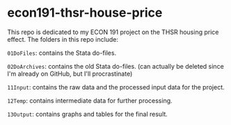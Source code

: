 # econ191-thsr-house-price

This repo is dedicated to my ECON 191 project on the THSR housing price effect. The folders in this repo include:

`01DoFiles`: contains the Stata do-files. 

`02DoArchives`: contains the old Stata do-files. (can actually be deleted since I'm already on GitHub, but I'll procrastinate)

`11Input`: contains the raw data and the processed input data for the project. 

`12Temp`: contains intermediate data for further processing.

`13Output`: contains graphs and tables for the final result.
